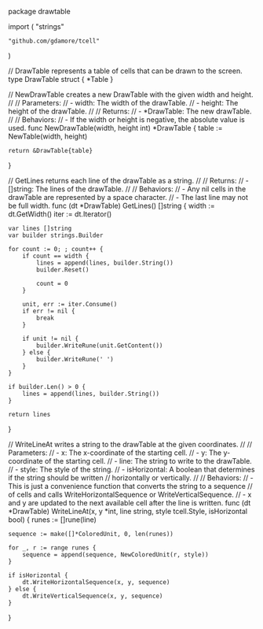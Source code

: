 package drawtable

import (
	"strings"

	"github.com/gdamore/tcell"
)

// DrawTable represents a table of cells that can be drawn to the screen.
type DrawTable struct {
	*Table
}

// NewDrawTable creates a new DrawTable with the given width and height.
//
// Parameters:
//   - width: The width of the drawTable.
//   - height: The height of the drawTable.
//
// Returns:
//   - *DrawTable: The new drawTable.
//
// Behaviors:
//   - If the width or height is negative, the absolute value is used.
func NewDrawTable(width, height int) *DrawTable {
	table := NewTable(width, height)

	return &DrawTable{table}
}

// GetLines returns each line of the drawTable as a string.
//
// Returns:
//   - []string: The lines of the drawTable.
//
// Behaviors:
//   - Any nil cells in the drawTable are represented by a space character.
//   - The last line may not be full width.
func (dt *DrawTable) GetLines() []string {
	width := dt.GetWidth()
	iter := dt.Iterator()

	var lines []string
	var builder strings.Builder

	for count := 0; ; count++ {
		if count == width {
			lines = append(lines, builder.String())
			builder.Reset()

			count = 0
		}

		unit, err := iter.Consume()
		if err != nil {
			break
		}

		if unit != nil {
			builder.WriteRune(unit.GetContent())
		} else {
			builder.WriteRune(' ')
		}
	}

	if builder.Len() > 0 {
		lines = append(lines, builder.String())
	}

	return lines
}

// WriteLineAt writes a string to the drawTable at the given coordinates.
//
// Parameters:
//   - x: The x-coordinate of the starting cell.
//   - y: The y-coordinate of the starting cell.
//   - line: The string to write to the drawTable.
//   - style: The style of the string.
//   - isHorizontal: A boolean that determines if the string should be written
//     horizontally or vertically.
//
// Behaviors:
//   - This is just a convenience function that converts the string to a sequence
//     of cells and calls WriteHorizontalSequence or WriteVerticalSequence.
//   - x and y are updated to the next available cell after the line is written.
func (dt *DrawTable) WriteLineAt(x, y *int, line string, style tcell.Style, isHorizontal bool) {
	runes := []rune(line)

	sequence := make([]*ColoredUnit, 0, len(runes))

	for _, r := range runes {
		sequence = append(sequence, NewColoredUnit(r, style))
	}

	if isHorizontal {
		dt.WriteHorizontalSequence(x, y, sequence)
	} else {
		dt.WriteVerticalSequence(x, y, sequence)
	}
}

